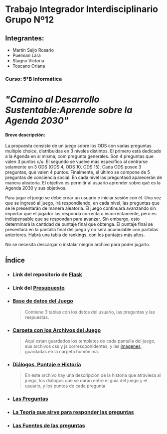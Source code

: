 # Trabajo Integrador Interdisciplinario Grupo Nº12
## Integrantes: 
   - Martín Seijo Rosario
   - Puelman Lara
   - Stagno Victoria 
   - Toscano Oriana
### Curso: 5°B Informática

# *"Camino al Desarrollo Sustentable:Aprende sobre la Agenda 2030"*

#### Breve descripción:
La propuesta consiste de un juego sobre los ODS con varias preguntas multiple choice, distribuidas en 3 niveles distintos. El primero está dedicado a la Agenda en sí misma, com pregunta generales. Son 4 preguntas que valen 3 puntos c/u. El segundo se vuelve más específico al centrarse solamente en 3 ODS (ODS 4, ODS 10, ODS 15). Cada ODS posee 3 preguntas, que valen 4 puntos. Finalmente, el último se compone de 5 preguntas de conciencia social. En cada nivel las preguntasd aparecerán de manera aleatoria. El objetivo es permitir al usuario aprender sobre qué es la Agenda 2030 y sus objetivos.

Para jugar el juego se debe crear un usuario e iniciar sesión con él. Una vez que se ingresó al juego, irá respondiendo, en cada nivel, las preguntas que se le 
presentarán de manera aleatoria. El juego continuará avanzando sin importar que el jugador las responda correcta o incorrectamente, pero es indispensable que se respondan para avanzar. Sin embargo, esto determinará la cantidad de puntaje final que obtenga. 
El puntaje final se presentará en la pantalla final del juego y no será acumulable con partidas anteriores. Habrá una tabla de rankings, con los puntajes más altos.
  
No se necesita descargar o instalar ningún archivo para poder jugarlo.
## Índice
- ### Link del repositorio de [Flask](https://github.com/PioIX/G12-FLASK)

- ###  Link del [Presupuesto](https://github.com/PioIX/G12-TPI-1CUAT/blob/preguntasODS/presupuesto.md?plain=1)

- ### [Base de datos del Juego](https://github.com/PioIX/G12-FLASK/blob/main/dataBase.db)
    > Contiene 3 tablas con los datos del usuario, las preguntas y las respuestas.
- ### [Carpeta con los Archivos del Juego](https://github.com/PioIX/G12-TPI-1CUAT/tree/main/Archivos%20juego)
    > Aquí estan guardados los templates de cada pantalla del juego, sus archivos css y js correscponidentes, y las [imagenes](https://github.com/PioIX/G12-TPI-1CUAT/tree/main/Archivos%20juego/static/imagenes), guardadas en la carpeta homónima.
- ### [Diálogos, Puntaje e Historia](https://github.com/PioIX/G12-TPI-1CUAT/blob/main/Dialogos%2C%20historia%2C%20etc/Historia%2C%20Di%C3%A1logos%20y%20puntajes.md)
    > En este archivo hay una descripción de la historia que atraviesa al juego, los diálogos que se darán entre el guia del juego y el usuario, y los puntos de cada pregunta
- ### [Las Preguntas](https://github.com/PioIX/G12-TPI-1CUAT/blob/main/Dialogos%2C%20historia%2C%20etc/preguntas.md)
- ### [La Teoría que sirve para responder las preguntas](https://github.com/PioIX/G12-TPI-1CUAT/blob/main/Dialogos%2C%20historia%2C%20etc/Teoria%20para%20las%20preguntas.md)
- ### [Las Fuentes de las preguntas](https://github.com/PioIX/G12-TPI-1CUAT/blob/main/Dialogos%2C%20historia%2C%20etc/Fuentes%20de%20las%20preguntas.md)






